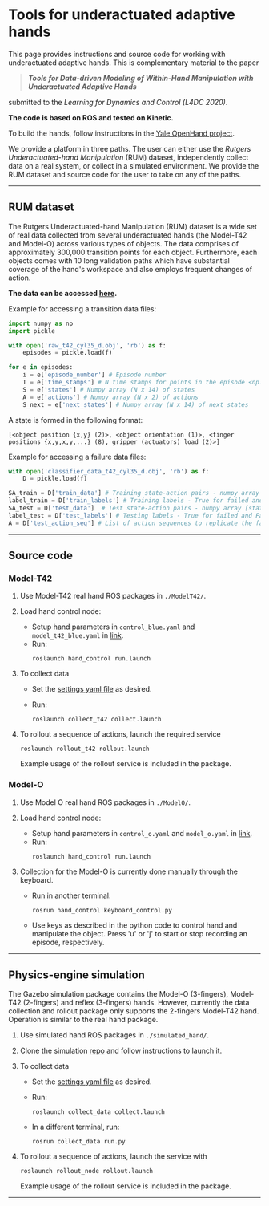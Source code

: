  <!--:construction_worker: :construction: **_This page is under construction_** :construction: :construction_worker:-->


# Tools for underactuated adaptive hands

This page provides instructions and source code for working with underactuated adaptive hands. This is complementary material to the paper

> ***Tools for Data-driven Modeling of Within-Hand Manipulation with Underactuated Adaptive Hands***

submitted to the *Learning for Dynamics and Control (L4DC 2020)*.

**The code is based on ROS and tested on Kinetic.**

To build the hands, follow instructions in the [Yale OpenHand project](https://www.eng.yale.edu/grablab/openhand/).

We provide a platform in three paths. The user can either use the *Rutgers Underactuated-hand Manipulation* (RUM) dataset, independently collect data on a real system, or collect in a simulated environment. We provide the RUM dataset and source code for the user to take on any of the paths.  

---
## RUM dataset

The Rutgers Underactuated-hand Manipulation (RUM) dataset is a wide set of real data collected from several underactuated hands (the Model-T42 and Model-O) across various types of objects. The data comprises of approximately 300,000 transition points for each object. Furthermore, each objects comes with 10 long validation paths which have substantial coverage of the hand's workspace and also employs frequent changes of action. 

**The data can be accessed [here](https://robotics.cs.rutgers.edu/rum-dataset/).**

Example for accessing a transition data files:
```python
import numpy as np
import pickle

with open('raw_t42_cyl35_d.obj', 'rb') as f: 
    episodes = pickle.load(f)

for e in episodes:
    i = e['episode_number'] # Episode number
    T = e['time_stamps'] # N time stamps for points in the episode <np.array>
    S = e['states'] # Numpy array (N x 14) of states
    A = e['actions'] # Numpy array (N x 2) of actions
    S_next = e['next_states'] # Numpy array (N x 14) of next states
```

A state is formed in the following format:
```
[<object position {x,y} (2)>, <object orientation (1)>, <finger positions {x,y,x,y,...} (8), gripper (actuators) load (2)>]
```

Example for accessing a failure data files:
```python
with open('classifier_data_t42_cyl35_d.obj', 'rb') as f: 
    D = pickle.load(f)

SA_train = D['train_data'] # Training state-action pairs - numpy array [states, actions] (N x 15)
label_train = D['train_labels'] # Training labels - True for failed and False for normal
SA_test = D['test_data']  # Test state-action pairs - numpy array [states, actions] (N x 15)
label_test = D['test_labels'] # Testing labels - True for failed and False for normal
A = D['test_action_seq'] # List of action sequences to replicate the failure data
```
---

## Source code

### Model-T42

1. Use Model-T42 real hand ROS packages in `./ModelT42/`.

2. Load hand control node:
   - Setup hand parameters in `control_blue.yaml` and `model_t42_blue.yaml` in [link](https://github.com/avishais/underactuated_hand_benchmarking/tree/master/ModelT42/hand_control/param). 
   - Run:
        ```
        roslaunch hand_control run.launch
        ```

3. To collect data
   - Set the [settings yaml file](https://github.com/avishais/underactuated_hand_benchmarking/tree/master/ModelT42/collect_t42/param/settings.yaml) as desired. 
   - Run:

      ```
      roslaunch collect_t42 collect.launch
      ```

4. To rollout a sequence of actions, launch the required service
   ```
   roslaunch rollout_t42 rollout.launch
   ```
   Example usage of the rollout service is included in the package.


### Model-O

1. Use Model O real hand ROS packages in `./ModelO/`.

2. Load hand control node:
   - Setup hand parameters in `control_o.yaml` and `model_o.yaml` in [link](https://github.com/avishais/underactuated_hand_benchmarking/tree/master/ModelO/hand_control/param). 
   - Run:
        ```
        roslaunch hand_control run.launch
        ```

3. Collection for the Model-O is currently done manually through the keyboard. 

    - Run in another terminal:
        ```
        rosrun hand_control keyboard_control.py
        ```
    - Use keys as described in the python code to control hand and manipulate the object. Press 'u' or 'j' to start or stop recording an episode, respectively.

---

## Physics-engine simulation

The Gazebo simulation package contains the Model-O (3-fingers), Model-T42 (2-fingers) and reflex (3-fingers) hands. However, currently the data collection and rollout package only supports the 2-fingers Model-T42 hand. Operation is similar to the real hand package.

1. Use simulated hand ROS packages in `./simulated_hand/`. 

2. Clone the simulation [repo](https://github.com/avishais/gazebo_adaptive_hand_simulator.git) and follow instructions to launch it.

3. To collect data
   - Set the [settings yaml file](https://github.com/avishais/underactuated_hand_benchmarking/tree/master/simulated_hand/collect_data/param/settings.yaml) as desired. 
   - Run:

      ```
      roslaunch collect_data collect.launch
      ```
   - In a different terminal, run:
      ```
      rosrun collect_data run.py
      ```

4. To rollout a sequence of actions, launch the service with
   ```
   roslaunch rollout_node rollout.launch
   ```
   Example usage of the rollout service is included in the package.

---
